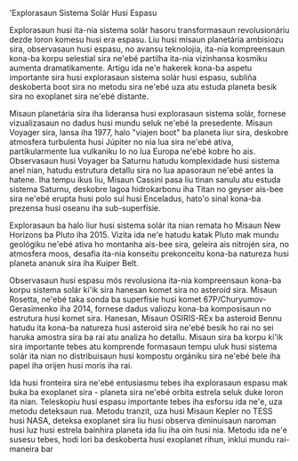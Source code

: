 'Explorasaun Sistema Solár Husi Espasu

Explorasaun husi ita-nia sistema solár hasoru transformasaun revolusionáriu dezde loron komesu husi era espasu. Liu husi misaun planetária ambisiozu sira, observasaun husi espasu, no avansu teknolojia, ita-nia kompreensaun kona-ba korpu selestial sira ne'ebé partilha ita-nia vizinhansa kosmiku aumenta dramatikamente. Artigu ida ne'e hakerek kona-ba aspetu importante sira husi explorasaun sistema solár husi espasu, subliña deskoberta boot sira no metodu sira ne'ebé uza atu estuda planeta besik sira no exoplanet sira ne'ebé distante.

Misaun planetária sira iha lideransa husi explorasaun sistema solár, fornese vizualizasaun no dadus husi mundu seluk ne'ebé la presedente. Misaun Voyager sira, lansa iha 1977, halo "viajen boot" ba planeta liur sira, deskobre atmosfera turbulenta husi Júpiter no nia lua sira ne'ebé ativa, partikularmente lua vulkaniku Io no lua Europa ne'ebé kobre ho ais. Observasaun husi Voyager ba Saturnu hatudu komplexidade husi sistema anel nian, hatudu estrutura detallu sira no lua apasoraun ne'ebé antes la hatene. Iha tempu ikus liu, Misaun Cassini pasa liu tinan sanulu atu estuda sistema Saturnu, deskobre lagoa hidrokarbonu iha Titan no geyser ais-bee sira ne'ebé erupta husi polo sul husi Enceladus, hato'o sinal kona-ba prezensa husi oseanu iha sub-superfísie.

Explorasaun ba halo liur husi sistema solár ita nian remata ho Misaun New Horizons ba Pluto iha 2015. Vizita ida ne'e hatudu katak Pluto mak mundu geológiku ne'ebé ativa ho montanha ais-bee sira, geleira ais nitrojén sira, no atmosfera moos, desafia ita-nia konseitu prekonceitu kona-ba natureza husi planeta ananuk sira iha Kuiper Belt.

Observasaun husi espasu mós revolusiona ita-nia kompreensaun kona-ba korpu sistema solár ki'ik sira hanesan komet sira no asteroid sira. Misaun Rosetta, ne'ebé taka sonda ba superfísie husi komet 67P/Churyumov-Gerasimenko iha 2014, fornese dadus valiozu kona-ba komposisaun no estrutura husi komet sira. Hanesan, Misaun OSIRIS-REx ba asteroid Bennu hatudu ita kona-ba natureza husi asteroid sira ne'ebé besik ho rai no sei haruka amostra sira ba rai atu analiza ho detallu. Misaun sira ba korpu ki'ik sira importante tebes atu komprende formasaun tempu uluk husi sistema solár ita nian no distribuisaun husi kompostu orgániku sira ne'ebé bele iha papel iha orijen husi moris iha rai.

Ida husi fronteira sira ne'ebé entusiasmu tebes iha explorasaun espasu mak buka ba exoplanet sira - planeta sira ne'ebé orbita estrela seluk duke loron ita nian. Teleskopiu husi espasu importante tebes iha esforsu ida ne'e, uza metodu deteksaun rua. Metodu tranzit, uza husi Misaun Kepler no TESS husi NASA, deteksa exoplanet sira liu husi observa diminuisaun naroman husi luz husi estrela bainhira planeta ida liu iha oin husi nia. Metodu ida ne'e susesu tebes, hodi lori ba deskoberta husi exoplanet rihun, inklui mundu rai-maneira bar